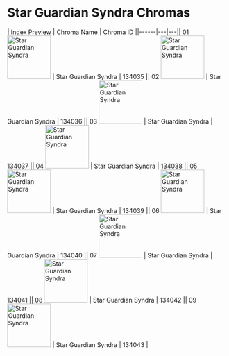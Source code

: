 # Star Guardian Syndra Chromas

| Index  Preview | Chroma Name | Chroma ID ||------|---|---|| 01  <img src='https://raw.communitydragon.org/latest/plugins/rcp-be-lol-game-data/global/default/v1/champion-chroma-images/134/134035.png' alt='Star Guardian Syndra' width='100'> | Star Guardian Syndra | 134035 || 02  <img src='https://raw.communitydragon.org/latest/plugins/rcp-be-lol-game-data/global/default/v1/champion-chroma-images/134/134036.png' alt='Star Guardian Syndra' width='100'> | Star Guardian Syndra | 134036 || 03  <img src='https://raw.communitydragon.org/latest/plugins/rcp-be-lol-game-data/global/default/v1/champion-chroma-images/134/134037.png' alt='Star Guardian Syndra' width='100'> | Star Guardian Syndra | 134037 || 04  <img src='https://raw.communitydragon.org/latest/plugins/rcp-be-lol-game-data/global/default/v1/champion-chroma-images/134/134038.png' alt='Star Guardian Syndra' width='100'> | Star Guardian Syndra | 134038 || 05  <img src='https://raw.communitydragon.org/latest/plugins/rcp-be-lol-game-data/global/default/v1/champion-chroma-images/134/134039.png' alt='Star Guardian Syndra' width='100'> | Star Guardian Syndra | 134039 || 06  <img src='https://raw.communitydragon.org/latest/plugins/rcp-be-lol-game-data/global/default/v1/champion-chroma-images/134/134040.png' alt='Star Guardian Syndra' width='100'> | Star Guardian Syndra | 134040 || 07  <img src='https://raw.communitydragon.org/latest/plugins/rcp-be-lol-game-data/global/default/v1/champion-chroma-images/134/134041.png' alt='Star Guardian Syndra' width='100'> | Star Guardian Syndra | 134041 || 08  <img src='https://raw.communitydragon.org/latest/plugins/rcp-be-lol-game-data/global/default/v1/champion-chroma-images/134/134042.png' alt='Star Guardian Syndra' width='100'> | Star Guardian Syndra | 134042 || 09  <img src='https://raw.communitydragon.org/latest/plugins/rcp-be-lol-game-data/global/default/v1/champion-chroma-images/134/134043.png' alt='Star Guardian Syndra' width='100'> | Star Guardian Syndra | 134043 |
